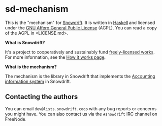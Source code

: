 # sd-mechanism

This is the "mechanism" for [Snowdrift][1]. It is written in
[Haskell][2] and licensed under the
[GNU Affero General Public License][3] (AGPL). You can read a copy of
the AGPL in <LICENSE.md>.

**What is Snowdrift?**

It's a project to cooperatively and sustainably fund
[freely-licensed works][4]. For more information, see the
[How it works page][5].

**What is the mechanism?**

The mechanism is the library in Snowdrift that implements the
[Accounting information system][6] in Snowdrift.

## Contacting the authors

You can email `dev@lists.snowdrift.coop` with any bug reports or
concerns you might have. You can also contact us via the `#snowdrift`
IRC channel on FreeNode.

[1]: https://snowdrift.coop
[2]: https://www.haskell.org/
[3]: https://gnu.org/licenses/agpl
[4]: https://en.wikipedia.org/wiki/Free_license
[5]: https://snowdrift.coop/how-it-works
[6]: https://en.wikipedia.org/wiki/Accounting_information_system
